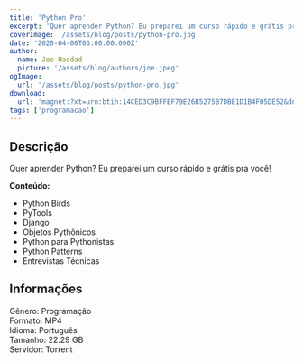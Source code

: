 ```yaml
---
title: 'Python Pro'
excerpt: 'Quer aprender Python? Eu preparei um curso rápido e grátis pra você!   Conteúdo:    Python Birds  PyTools  Django  Objetos Pythônicos  Python para Pythonistas  Python Patterns  Entrevistas Técnicas  Informaç'
coverImage: '/assets/blog/posts/python-pro.jpg'
date: '2020-04-08T03:00:00.000Z'
author:
  name: Joe Haddad
  picture: '/assets/blog/authors/joe.jpeg'
ogImage:
  url: '/assets/blog/posts/python-pro.jpg'
download:
  url: 'magnet:?xt=urn:btih:14CED3C9BFFEF79E26B5275B7DBE1D1B4F05DE52&dn=Python%20Pro%20-%20Renzo%20Nuccitelli&tr=udp%3a%2f%2ftracker.openbittorrent.com%3a1337%2fannounce&tr=udp%3a%2f%2ftracker.opentrackr.org%3a1337%2fannounce'
tags: ['programacao']
---
```

<h2>Descrição</h2>
<p></p><p>Quer aprender Python? Eu preparei um curso rápido e grátis pra você!</p><p><strong>Conteúdo:</strong></p><ul><li>Python Birds</li><li>PyTools</li><li>Django</li><li>Objetos Pythônicos</li><li>Python para Pythonistas</li><li>Python Patterns</li><li>Entrevistas Técnicas</li></ul><h2>Informações</h2><p>Gênero: Programação<br/>Formato: MP4<br/>Idioma: Português<br/>Tamanho: 22.29 GB<br/>Servidor: Torrent</p>
